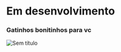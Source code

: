 <h1>Em desenvolvimento</h1>
<h3>Gatinhos bonitinhos para vc</h3>

![Sem título](https://github.com/waltereidi/Loja.AdminMobile/assets/6370415/d5c672d4-0de0-4835-8b7d-9431fed1c654)
